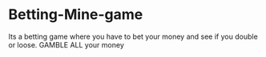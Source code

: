 # Betting-Mine-game
Its a betting game where you have to bet your money and see if you double or loose. GAMBLE ALL your money
